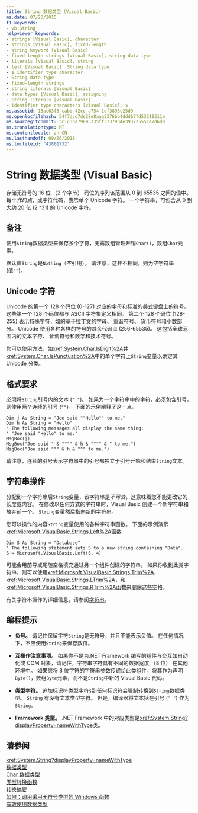 ```yaml
---
title: String 数据类型 (Visual Basic)
ms.date: 07/20/2015
f1_keywords:
- vb.String
helpviewer_keywords:
- strings [Visual Basic], character
- strings [Visual Basic], fixed-length
- string keyword [Visual Basic]
- fixed-length strings [Visual Basic], string data type
- literals [Visual Basic], string
- text [Visual Basic], String data type
- $ identifier type character
- String data type
- fixed-length strings
- string literals [Visual Basic]
- data types [Visual Basic], assigning
- String literals [Visual Basic]
- identifier type characters [Visual Basic], $
ms.assetid: 15ac03f5-cabd-42cc-a754-1df3893c25d9
ms.openlocfilehash: 54f7dcd7de28e8aaa5376bb4ddd67fd53518511e
ms.sourcegitcommit: 3c1c3ba79895335ff3737934e39372555ca7d6d0
ms.translationtype: MT
ms.contentlocale: zh-CN
ms.lasthandoff: 09/06/2018
ms.locfileid: "43861732"
---
```

# <a name="string-data-type-visual-basic"></a>String 数据类型 (Visual Basic)
存储无符号的 16 位 （2 个字节） 码位的序列该范围从 0 到 65535 之间的值中。 每个*代码点*，或字符代码，表示单个 Unicode 字符。 一个字符串，可包含从 0 到大约 20 亿 (2 ^31) 的 Unicode 字符。  
  
## <a name="remarks"></a>备注  
 使用`String`数据类型来保存多个字符，无需数组管理开销`Char()`，数组`Char`元素。  
  
 默认值`String`是`Nothing`（空引用）。 请注意，这并不相同，则为空字符串 (值`""`)。  
  
## <a name="unicode-characters"></a>Unicode 字符  
 Unicode 的第一个 128 个码位 (0-127) 对应的字母和标准的美式键盘上的符号。 这些第一个 128 个码位都与 ASCII 字符集定义相同。 第二个 128 个码位 (128-255) 表示特殊字符，如的基于拉丁文的字母、 重音符号、 货币符号和小数部分。 Unicode 使用各种各样的符号的其余代码点 (256-65535)。 这包括全球范围内的文本字符、 音调符号和数学和技术符号。  
  
 您可以使用方法，如<xref:System.Char.IsDigit%2A>并<xref:System.Char.IsPunctuation%2A>中的单个字符上`String`变量以确定其 Unicode 分类。  
  
## <a name="format-requirements"></a>格式要求  
 必须将`String`引号内的文本 (`" "`)。 如果为一个字符串中的字符，必须包含引号，则使用两个连续的引号 (`""`)。 下面的示例阐释了这一点。  
  
```  
Dim j As String = "Joe said ""Hello"" to me."  
Dim h As String = "Hello"  
' The following messages all display the same thing:  
' "Joe said "Hello" to me."  
MsgBox(j)  
MsgBox("Joe said " & """" & h & """" & " to me.")  
MsgBox("Joe said """ & h & """ to me.")  
```  
  
 请注意，连续的引号表示字符串中的引号都独立于引号开始和结束`String`文本。  
  
## <a name="string-manipulations"></a>字符串操作  
 分配到一个字符串后`String`变量，该字符串是*不可变*，这意味着您不能更改它的长度或内容。 在修改以任何方式的字符串时，Visual Basic 创建一个新字符串和放弃前一个。 `String`变量然后指向新的字符串。  
  
 您可以操作的内容`String`变量使用的各种字符串函数。 下面的示例演示<xref:Microsoft.VisualBasic.Strings.Left%2A>函数  
  
```  
Dim S As String = "Database"  
' The following statement sets S to a new string containing "Data".  
S = Microsoft.VisualBasic.Left(S, 4)  
```  
  
 可能会用前导或尾随空格填充通过另一个组件创建的字符串。 如果你收到此类字符串，则可以使用<xref:Microsoft.VisualBasic.Strings.Trim%2A>， <xref:Microsoft.VisualBasic.Strings.LTrim%2A>，和<xref:Microsoft.VisualBasic.Strings.RTrim%2A>函数来删除这些空格。  
  
 有关字符串操作的详细信息，请参阅[字符串](../../../visual-basic/programming-guide/language-features/strings/index.md)。  
  
## <a name="programming-tips"></a>编程提示  
  
-   **负号。** 请记住保留字符`String`是无符号，并且不能表示负值。 在任何情况下，不应使用`String`来保存数值。  
  
-   **互操作注意事项。** 如果你不是为.NET Framework 编写的组件与交互如自动化或 COM 对象，请记住，字符串字符具有不同的数据宽度 （8 位） 在其他环境中。 如果您将 8 位字符的字符串参数传递给此类组件，将其作为声明`Byte()`，数组`Byte`元素，而不是`String`中新的 Visual Basic 代码。  
  
-   **类型字符。** 追加标识符类型字符`$`到任何标识符会强制转换到`String`数据类型。 `String` 有没有文本类型字符。 但是，编译器将文本括在引号 (`" "`) 作为`String`。  
  
-   **Framework 类型。** .NET Framework 中的对应类型是<xref:System.String?displayProperty=nameWithType>类。  
  
## <a name="see-also"></a>请参阅  
 <xref:System.String?displayProperty=nameWithType>  
 [数据类型](../../../visual-basic/language-reference/data-types/index.md)  
 [Char 数据类型](../../../visual-basic/language-reference/data-types/char-data-type.md)  
 [类型转换函数](../../../visual-basic/language-reference/functions/type-conversion-functions.md)  
 [转换摘要](../../../visual-basic/language-reference/keywords/conversion-summary.md)  
 [如何：调用采用无符号类型的 Windows 函数](../../../visual-basic/programming-guide/com-interop/how-to-call-a-windows-function-that-takes-unsigned-types.md)  
 [有效使用数据类型](../../../visual-basic/programming-guide/language-features/data-types/efficient-use-of-data-types.md)
